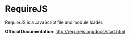# RequireJS

RequireJS is a JavaScript file and module loader.

__Official Documentation__: http://requirejs.org/docs/start.html